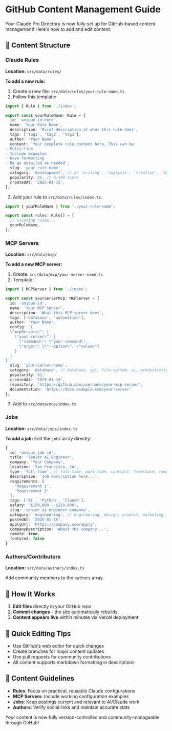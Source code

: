 # GitHub Content Management Guide

Your Claude Pro Directory is now fully set up for GitHub-based content management! Here's how to add and edit content:

## 📁 Content Structure

### Claude Rules
**Location:** `src/data/rules/`

**To add a new rule:**
1. Create a new file: `src/data/rules/your-rule-name.ts`
2. Follow this template:

```typescript
import { Rule } from './index';

export const yourRuleName: Rule = {
  id: 'unique-id-here',
  name: 'Your Rule Name',
  description: 'Brief description of what this rule does',
  tags: ['tag1', 'tag2', 'tag3'],
  author: 'Your Name',
  content: `Your complete rule content here. This can be:
- Multi-line
- Include examples
- Have formatting
- Be as detailed as needed`,
  slug: 'your-rule-name',
  category: 'development', // or 'writing', 'analysis', 'creative', 'business', 'other'
  popularity: 85, // 0-100 score
  createdAt: '2025-01-15',
};
```

3. Add your rule to `src/data/rules/index.ts`:
```typescript
import { yourRuleName } from './your-rule-name';

export const rules: Rule[] = [
  // existing rules...
  yourRuleName,
];
```

### MCP Servers
**Location:** `src/data/mcp/`

**To add a new MCP server:**
1. Create: `src/data/mcp/your-server-name.ts`
2. Template:

```typescript
import { MCPServer } from './index';

export const yourServerMcp: MCPServer = {
  id: 'unique-id',
  name: 'Your MCP Server',
  description: 'What this MCP server does',
  tags: ['database', 'automation'],
  author: 'Your Name',
  config: `{
  \"mcpServers\": {
    \"your-server\": {
      \"command\": \"your-command\",
      \"args\": [\"--option\", \"value\"]
    }
  }
}`,
  slug: 'your-server-name',
  category: 'database', // database, api, file-system, ai, productivity, development, automation, other
  popularity: 92,
  createdAt: '2025-01-15',
  repository: 'https://github.com/username/your-mcp-server',
  documentation: 'https://docs.example.com/your-server'
};
```

3. Add to `src/data/mcp/index.ts`

### Jobs
**Location:** `src/data/jobs/index.ts`

**To add a job:**
Edit the `jobs` array directly:

```typescript
{
  id: 'unique-job-id',
  title: 'Senior AI Engineer',
  company: 'Your Company',
  location: 'San Francisco, CA',
  type: 'full-time', // full-time, part-time, contract, freelance, remote
  description: 'Job description here...',
  requirements: [
    'Requirement 1',
    'Requirement 2'
  ],
  tags: ['AI', 'Python', 'Claude'],
  salary: '$150,000 - $250,000',
  slug: 'senior-ai-engineer-company',
  category: 'engineering', // engineering, design, product, marketing, sales, other
  postedAt: '2025-01-15',
  applyUrl: 'https://company.com/apply',
  companyDescription: 'About the company...',
  remote: true,
  featured: false
}
```

### Authors/Contributors
**Location:** `src/data/authors/index.ts`

Add community members to the `authors` array.

## 🔄 How It Works

1. **Edit files** directly in your GitHub repo
2. **Commit changes** - the site automatically rebuilds
3. **Content appears live** within minutes via Vercel deployment

## 📝 Quick Editing Tips

- Use GitHub's web editor for quick changes
- Create branches for major content updates
- Use pull requests for community contributions
- All content supports markdown formatting in descriptions

## 🎯 Content Guidelines

- **Rules**: Focus on practical, reusable Claude configurations
- **MCP Servers**: Include working configuration examples
- **Jobs**: Keep postings current and relevant to AI/Claude work
- **Authors**: Verify social links and maintain accurate stats

Your content is now fully version-controlled and community-manageable through GitHub!
